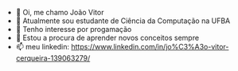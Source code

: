 - 👋 Oi, me chamo João Vitor
- 👀 Atualmente sou estudante de Ciência da Computação na UFBA
- 🌱 Tenho interesse por progamação
- 💞️ Estou a procura de aprender novos conceitos sempre
- 📫 meu linkedin: https://www.linkedin.com/in/jo%C3%A3o-vitor-cerqueira-139063279/

<!---
JVestudar/JVestudar is a ✨ special ✨ repository because its `README.md` (this file) appears on your GitHub profile.
You can click the Preview link to take a look at your changes.
--->
